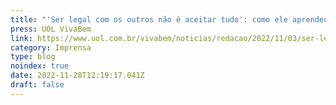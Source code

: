 ```yaml
---
title: "'Ser legal com os outros não é aceitar tudo': como ele aprendeu diferença?"
press: UOL VivaBem
link: https://www.uol.com.br/vivabem/noticias/redacao/2022/11/03/ser-legal-com-os-outros-nao-e-aceitar-tudo-como-ele-aprendeu-diferenca.htm
category: Imprensa
type: blog
noindex: true
date: 2022-11-28T12:19:17.041Z
draft: false
---
```

